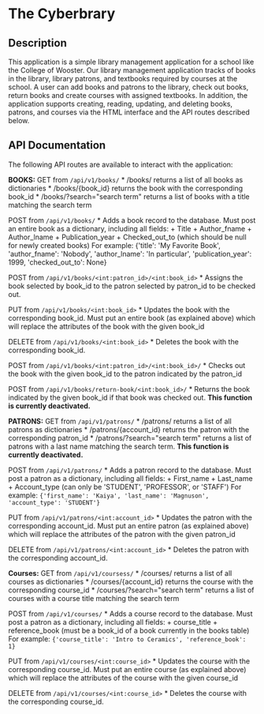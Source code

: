 # The Cyberbrary

## Description
This application is a simple library management application for a school like the College of Wooster. Our library management application tracks of books in the library, library patrons, and textbooks required by courses at the school. A user can add books and patrons to the library, check out books, return books and create courses with assigned textbooks. In addition, the application supports creating, reading, updating, and deleting books, patrons, and courses via the HTML interface and the API routes described below.

 

## API Documentation
The following API routes are available to interact with the application:

**BOOKS:**
GET from `/api/v1/books/`
	* /books/ returns a list of all books as dictionaries 
	* /books/{book_id} returns the book with the corresponding book_id
	* /books/?search="search term" returns a list of books with a title matching the search term

POST from `/api/v1/books/`
	* Adds a book record to the database. Must post an entire book as a dictionary, including all fields:
		+ Title
		+ Author_fname
		+ Author_lname
		+ Publication_year
		+ Checked_out_to (which should be null for newly created books)
For example: 
    {'title': 'My Favorite Book', 'author_fname': 'Nobody', 'author_lname': 'In particular', 'publication_year': 1999, 'checked_out_to': None}
	
POST from `/api/v1/books/<int:patron_id>/<int:book_id>`
	* Assigns the book selected by book_id to the patron selected by patron_id to be checked out.

PUT from `/api/v1/books/<int:book_id>`
	* Updates the book with the corresponding book_id. Must put an entire book (as explained above) which will replace the attributes of the book with the given book_id

DELETE from `/api/v1/books/<int:book_id>`
	* Deletes the book with the corresponding book_id.

POST from ``/api/v1/books/<int:patron_id>/<int:book_id>/``
	* Checks out the book with the given book_id to the patron indicated by the patron_id

POST from ``/api/v1/books/return-book/<int:book_id>/``
	* Returns the book indicated by the given book_id if that book was checked out. **This function is currently deactivated.**

**PATRONS:**
GET from `/api/v1/patrons/`
	* /patrons/ returns a list of all patrons as dictionaries 
	* /patrons/{account_id} returns the patron with the corresponding patron_id
	* /patrons/?search="search term" returns a list of patrons with a last name matching the search term. **This function is currently deactivated.**

POST from `/api/v1/patrons/`
	* Adds a patron record to the database. Must post a patron as a dictionary, including all fields:
		+ First_name
		+ Last_name
		+ Account_type (can only be 'STUDENT', 'PROFESSOR', or 'STAFF')
For example: 
    ``{'first_name': 'Kaiya', 'last_name': 'Magnuson', 'account_type': 'STUDENT'}``

PUT from `/api/v1/patrons/<int:account_id>`
	* Updates the patron with the corresponding account_id. Must put an entire patron (as explained above) which will replace the attributes of the patron with the given patron_id

DELETE from `/api/v1/patrons/<int:account_id>`
	* Deletes the patron with the corresponding account_id.


**Courses:**
GET from `/api/v1/coursess/`
	* /courses/ returns a list of all courses as dictionaries 
	* /courses/{account_id} returns the course with the corresponding course_id
	* /courses/?search="search term" returns a list of courses with a course title matching the search term

POST from `/api/v1/courses/`
	* Adds a course record to the database. Must post a patron as a dictionary, including all fields:
		+ course_title
		+ reference_book (must be a book_id of a book currently in the books table)
For example: 
    ``{'course_title': 'Intro to Ceramics', 'reference_book': 1}``

PUT from `/api/v1/courses/<int:course_id>`
	* Updates the course with the corresponding course_id. Must put an entire course (as explained above) which will replace the attributes of the course with the given course_id

DELETE from `/api/v1/courses/<int:course_id>`
	* Deletes the course with the corresponding course_id.